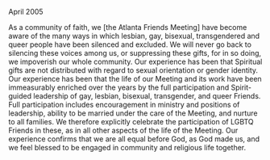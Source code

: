 April 2005

As a community of faith, we [the Atlanta Friends Meeting] have become aware of the many ways in which lesbian, gay, bisexual, transgendered and queer people have been silenced and excluded. We will never go back to silencing these voices among us, or suppressing these gifts, for in so doing, we impoverish our whole community. Our experience has been that Spiritual gifts are not distributed with regard to sexual orientation or gender identity. Our experience has been that the life of our Meeting and its work have been immeasurably enriched over the years by the full participation and Spirit-guided leadership of gay, lesbian, bisexual, transgender, and queer Friends. Full participation includes encouragement in ministry and positions of leadership, ability to be married under the care of the Meeting, and nurture to all families. We therefore explicitly celebrate the participation of LGBTQ Friends in these, as in all other aspects of the life of the Meeting. Our experience confirms that we are all equal before God, as God made us, and we feel blessed to be engaged in community and religious life together.
